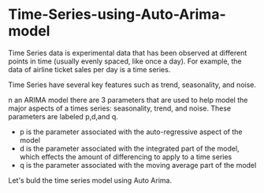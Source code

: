 # Time-Series-using-Auto-Arima-model

Time Series data is experimental data that has been observed at different points in time (usually evenly spaced, like once a day). For example, the data of airline ticket sales per day is a time series.

Time Series have several key features such as trend, seasonality, and noise.

n an ARIMA model there are 3 parameters that are used to help model the major aspects of a times series: seasonality, trend, and noise. These parameters are labeled p,d,and q.

  - p is the parameter associated with the auto-regressive aspect of the model
  - d is the parameter associated with the integrated part of the model, which effects the amount of differencing to apply to a time series
  - q is the parameter associated with the moving average part of the model
  
 Let's buld the time series model using Auto Arima.
